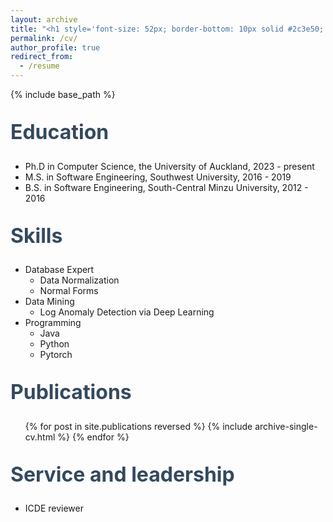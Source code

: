 ```yaml
---
layout: archive
title: "<h1 style='font-size: 52px; border-bottom: 10px solid #2c3e50; margin-bottom: 2rem;'>CV</h1>"
permalink: /cv/
author_profile: true
redirect_from:
  - /resume
---
```


{% include base_path %}
<style>
  h2 {
    font-size: 32px !important;  /* subtitle size */
    color: #34495e;
    margin-top: 2rem;
  }
</style>
## Education
* Ph.D in Computer Science, the University of Auckland, 2023 - present
* M.S. in Software Engineering, Southwest University, 2016 - 2019
* B.S. in Software Engineering, South-Central Minzu University, 2012 - 2016

  
## Skills
* Database Expert
  * Data Normalization
  * Normal Forms
* Data Mining
  * Log Anomaly Detection via Deep Learning
* Programming 
  * Java
  * Python
  * Pytorch

## Publications
  <ul>{% for post in site.publications reversed %}
    {% include archive-single-cv.html %}
  {% endfor %}</ul>
   
## Service and leadership
* ICDE reviewer
